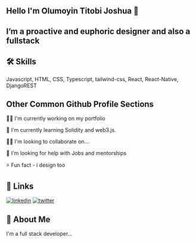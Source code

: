 
## Hello I'm Olumoyin Titobi Joshua 👋


##  I’m a proactive and euphoric designer and also a fullstack
## 🛠 Skills
Javascript, HTML, CSS, Typescript, tailwind-css, React, React-Native, DjangoREST 


## Other Common Github Profile Sections
👩‍💻 I'm currently working on my portfolio

🧠 I'm currently learning Solidity and web3.js.

👯‍♀️ I'm looking to collaborate on...

🤔 I'm looking for help with Jobs and mentorships

⚡️ Fun fact - i design too


## 🔗 Links
[![linkedin](https://img.shields.io/badge/linkedin-0A66C2?style=for-the-badge&logo=linkedin&logoColor=white)](https://www.linkedin.com/in/titobioluwa-olumoyin-5200141b8/)
[![twitter](https://img.shields.io/badge/twitter-1DA1F2?style=for-the-badge&logo=twitter&logoColor=white)](https://twitter.com/titobzzz)


## 🚀 About Me
I'm a full stack developer...

